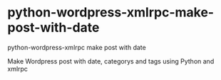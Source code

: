 # python-wordpress-xmlrpc-make-post-with-date
python-wordpress-xmlrpc make post with date


Make Wordpress post with date, categorys and tags using Python and xmlrpc
